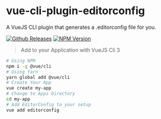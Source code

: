 # vue-cli-plugin-editorconfig
A VueJS CLI plugin that generates a .editorconfig file for you.


[![Github Releases](https://img.shields.io/github/tag/thecodechef/vue-cli-plugin-editorconfig.svg?style=for-the-badge)](https://www.github.com/thecodechef/vue-cli-plugin-editorconfig/releases)
[![NPM Version](https://img.shields.io/npm/v/vue-cli-plugin-editorconfig.svg?style=for-the-badge)](https://www.npmjs.com/package/vue-cli-plugin-editorconfig)

>  Add to your Application with VueJS Cli 3

```bash
# Using NPM
npm i -g @vue/cli
# Using Yarn
yarn global add @vue/cli
# Create Your App
vue create my-app
# Change to Apps Directory
cd my-app
# Add EditorConfig to your setup
vue add editorconfig
```